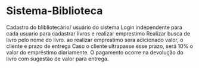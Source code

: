 # Sistema-Biblioteca
Cadastro do blibliotecário/ usuário do sistema
Login independente para cada usuario para cadastrar livros e realizar emprestimo
Realizar busca de livro pelo nome do livro.
ao realizar emprestimo sera adicionado valor, o cliente e prazo de entrega
Caso o cliente ultrapasse esse prazo, será 10% o valor do empréstimo diariamente.
O pagamento ocorre na devolução do livro com sugestão de valor para entrega.

